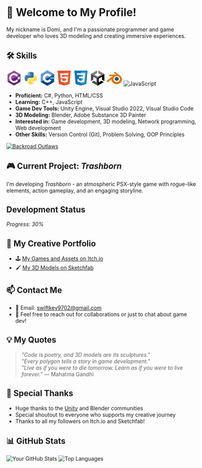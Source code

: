 # 👋 Welcome to My Profile!

My nickname is Domi, and I'm a passionate programmer and game developer who loves 3D modeling and creating immersive experiences.

## 🛠️ Skills

<p align="left">
  <img src="https://raw.githubusercontent.com/devicons/devicon/master/icons/csharp/csharp-original.svg" alt="C#" width="40" height="40"/>
  <img src="https://raw.githubusercontent.com/devicons/devicon/master/icons/python/python-original.svg" alt="Python" width="40" height="40"/>
  <img src="https://raw.githubusercontent.com/devicons/devicon/master/icons/cplusplus/cplusplus-original.svg" alt="C++" width="40" height="40"/>
  <img src="https://raw.githubusercontent.com/devicons/devicon/master/icons/html5/html5-original.svg" alt="HTML5" width="40" height="40"/>
  <img src="https://raw.githubusercontent.com/devicons/devicon/master/icons/css3/css3-original.svg" alt="CSS3" width="40" height="40"/>
  <img src="https://raw.githubusercontent.com/devicons/devicon/master/icons/unity/unity-original.svg" alt="Unity" width="40" height="40"/>
  <img src="https://raw.githubusercontent.com/devicons/devicon/master/icons/blender/blender-original.svg" alt="Blender" width="40" height="40"/>
  <img src="https://cdn.jsdelivr.net/gh/devicons/devicon@latest/icons/javascript/javascript-original.svg"  alt="JavaScript" width="40" height="40"/>
</p>

- **Proficient:** C#, Python, HTML/CSS
- **Learning:** C++, JavaScript
- **Game Dev Tools:** Unity Engine, Visual Studio 2022, Visual Studio Code
- **3D Modeling:** Blender, Adobe Substance 3D Painter
- **Interested in:** Game development, 3D modeling, Network programming, Web development
- **Other Skills:** Version Control (Git), Problem Solving, OOP Principles


[![Backroad Outlaws](https://i.postimg.cc/4ykBCn7m/2025-04-30-145028.png)](https://domi236.itch.io/backroad-outlaws)

## 🎮 Current Project: *Trashborn*

I'm developing *Trashborn* - an atmospheric PSX-style game with rogue-like elements, action gameplay, and an engaging storyline.

## Development Status
*Progress: 30%*

## 🎨 My Creative Portfolio
- 🕹️ [My Games and Assets on Itch.io](https://domi236.itch.io/)
- 🖌️ [My 3D Models on Sketchfab](https://sketchfab.com/domi236)

## 📫 Contact Me
- 📧 Email: [swiftkey9702@gmail.com](mailto:swiftkey9702@gmail.com)
- 💌 Feel free to reach out for collaborations or just to chat about game dev!

## 💡 My Quotes
> *"Code is poetry, and 3D models are its sculptures."*  
> *"Every polygon tells a story in game development."*  
> *"Live as if you were to die tomorrow. Learn as if you were to live forever."* — Mahatma Gandhi

## 🌟 Special Thanks
- Huge thanks to the [Unity](https://unity.com/) and Blender communities
- Special shoutout to everyone who supports my creative journey
- Thanks to all my followers on Itch.io and Sketchfab!

## 📊 GitHub Stats
![Your GitHub Stats](https://github-readme-stats.vercel.app/api?username=domi23&show_icons=true&theme=dark)
![Top Languages](https://github-readme-stats.vercel.app/api/top-langs/?username=domi23&layout=compact&theme=dark)
